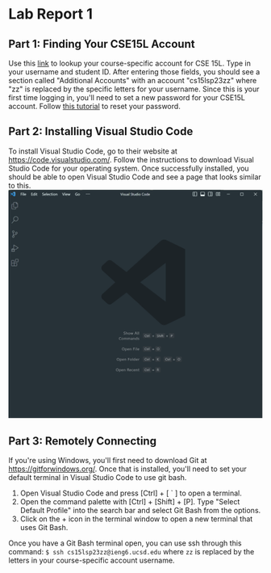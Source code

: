 # Lab Report 1

## Part 1: Finding Your CSE15L Account

Use this [link](https://sdacs.ucsd.edu/~icc/index.php) to lookup your course-specific account for CSE 15L. Type in your username and student ID. After entering those fields, you should see a section called "Additional Accounts" with an account "cs15lsp23zz" where "zz" is replaced by the specific letters for your username. Since this is your first time logging in, you'll need to set a new password for your CSE15L account. Follow [this tutorial](https://drive.google.com/file/d/17IDZn8Qq7Q0RkYMxdiIR0o6HJ3B5YqSW/view) to reset your password.

## Part 2: Installing Visual Studio Code

To install Visual Studio Code, go to their website at https://code.visualstudio.com/. Follow the instructions to download Visual Studio Code for your operating system.
Once successfully installed, you should be able to open Visual Studio Code and see a page that looks similar to this. 
![Image](vscode_installed.png)

## Part 3: Remotely Connecting

If you're using Windows, you'll first need to download Git at https://gitforwindows.org/. Once that is installed, you'll need to set your default terminal in Visual Studio Code to use git bash.

1. Open Visual Studio Code and press [Ctrl] + [ ` ] to open a terminal. 
2. Open the command palette with [Ctrl] + [Shift] + [P]. Type "Select Default Profile" into the search bar and select Git Bash from the options.
3. Click on the + icon in the terminal window to open a new terminal that uses Git Bash.

Once you have a Git Bash terminal open, you can use ssh through this command:
`$ ssh cs15lsp23zz@ieng6.ucsd.edu` where `zz` is replaced by the letters in your course-specific account username.
